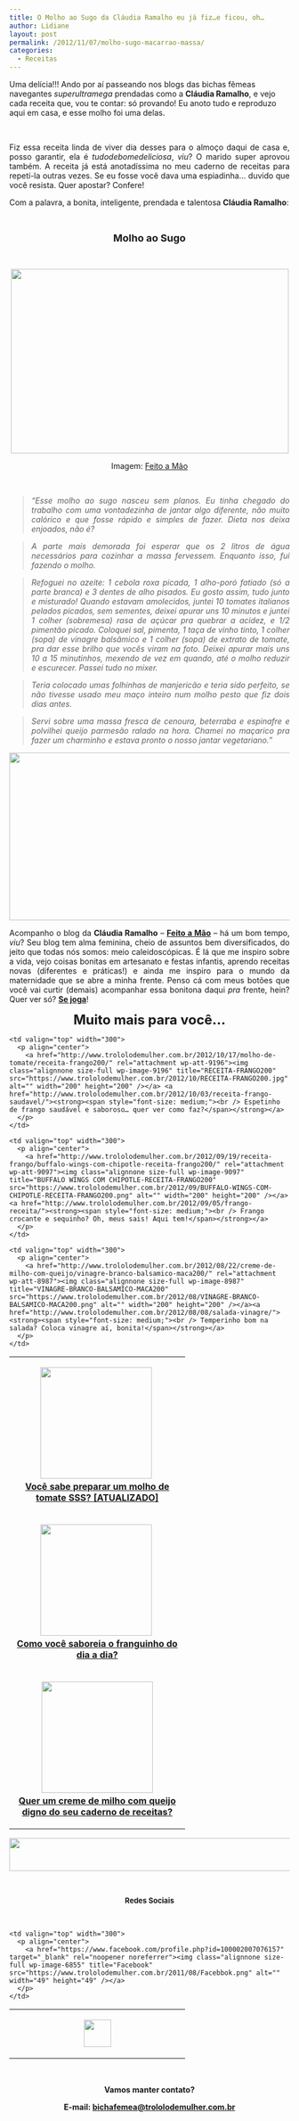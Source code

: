 ```yaml
---
title: O Molho ao Sugo da Cláudia Ramalho eu já fiz…e ficou, oh…
author: Lidiane
layout: post
permalink: /2012/11/07/molho-sugo-macarrao-massa/
categories:
  - Receitas
---
```

Uma delícia!!! Ando por aí passeando nos blogs das bichas fêmeas navegantes _superultramega_ prendadas como a **Cláudia Ramalho**, e vejo cada receita que, vou te contar: só provando! Eu anoto tudo e reproduzo aqui em casa, e esse molho foi uma delas.

&nbsp;

<p align="justify">
  Fiz essa receita linda de viver dia desses para o almoço daqui de casa e, posso garantir, ela é <em>tudodebomedeliciosa</em>, <em>viu</em>? O marido super aprovou também. A receita já está anotadíssima no meu caderno de receitas para repetí-la outras vezes. Se eu fosse você dava uma espiadinha… duvido que você resista. Quer apostar? Confere!
</p>

<!--more-->

<p align="justify">
  Com a palavra, a bonita, inteligente, prendada e talentosa <strong>Cláudia Ramalho</strong>:
</p>

&nbsp;

<p align="center">
  <strong><span style="font-size: large;">Molho ao Sugo</span></strong>
</p>

&nbsp;

<p align="center">
  <a href="http://www.trololodemulher.com.br/?attachment_id=9298" rel="attachment wp-att-9298"><img class="alignnone size-full wp-image-9298" title="RECEITA-MACARRÃO-MASSA-MOLHO-SUGO" src="https://www.trololodemulher.com.br/2012/10/RECEITA-MACARRÃO-MASSA-MOLHO-SUGO.png" alt="" width="499" height="331" /></a>
</p>

<p align="center">
  Imagem: <a href="http://www.blogfeitoamao.com/" target="_blank" rel="noopener noreferrer">Feito a Mão</a>
</p>

&nbsp;

> <p align="justify">
>   <em>“Esse molho ao sugo nasceu sem planos. Eu tinha chegado do trabalho com uma vontadezinha de jantar algo diferente, não muito calórico e que fosse rápido e simples de fazer. Dieta nos deixa enjoados, não é?</em>
> </p>

> <p align="justify">
>   <em>A parte mais demorada foi esperar que os 2 litros de água necessários para cozinhar a massa fervessem. Enquanto isso, fui fazendo o molho. </em>
> </p>

> <p align="justify">
>   <em>Refoguei no azeite: 1 cebola roxa picada, 1 alho-poró fatiado (só a parte branca) e 3 dentes de alho pisados. Eu gosto assim, tudo junto e misturado! </em><em>Quando estavam amolecidos, juntei 10 tomates italianos pelados picados, sem sementes, deixei apurar uns 10 minutos e juntei 1 colher (sobremesa) rasa de açúcar pra quebrar a acidez, e 1/2 pimentão picado. Coloquei sal, pimenta, 1 taça de vinho tinto, 1 colher (sopa) de vinagre balsâmico e 1 colher (sopa) de extrato de tomate, pra dar esse brilho que vocês viram na foto. Deixei apurar mais uns 10 a 15 minutinhos, mexendo de vez em quando, até o molho reduzir e escurecer. Passei tudo no mixer. </em>
> </p>

> <p align="justify">
>   <em>Teria colocado umas folhinhas de manjericão e teria sido perfeito, se não tivesse usado meu maço inteiro num molho pesto que fiz dois dias antes. </em>
> </p>

> <p align="justify">
>   <em>Servi sobre uma massa fresca de cenoura, beterraba e espinafre e polvilhei queijo parmesão ralado na hora. Chamei no maçarico pra fazer um charminho e estava pronto o nosso jantar vegetariano.”</em>
> </p>

<p align="center">
  <a href="http://www.trololodemulher.com.br/?attachment_id=9297" rel="attachment wp-att-9297"><img class="alignnone size-full wp-image-9297" title="CLAUDIA RAMALHO" src="https://www.trololodemulher.com.br/2012/10/CLAUDIA-RAMALHO.png" alt="" width="537" height="301" /></a>
</p>

<p align="justify">
  Acompanho o blog da <strong>Cláudia Ramalho</strong> – <strong><a href="http://www.blogfeitoamao.com/" target="_blank" rel="noopener noreferrer">Feito a Mão</a></strong> – há um bom tempo, <em>viu</em>? Seu blog tem alma feminina, cheio de assuntos bem diversificados, do jeito que todas nós somos: meio caleidoscópicas. É lá que me inspiro sobre a vida, vejo coisas bonitas em artesanato e festas infantis, aprendo receitas novas (diferentes e práticas!) e ainda me inspiro para o mundo da maternidade que se abre a minha frente. Penso cá com meus botões que você vai curtir (demais) acompanhar essa bonitona daqui <em>pra </em>frente, hein? Quer ver só? <strong><a href="http://www.blogfeitoamao.com/" target="_blank" rel="noopener noreferrer">Se joga</a></strong>!
</p>

<p align="center">
  <strong><span style="font-size: x-large;">Muito mais para você…</span></strong>
</p>

<table width="600" border="0" cellspacing="0" cellpadding="2">
  <tr>
    <td valign="top" width="300">
      <p align="center">
        <a href="http://www.trololodemulher.com.br/casaedecoracao/receita-molho-tomate2200/" rel="attachment wp-att-9249"><img class="alignnone size-full wp-image-9249" title="RECEITA-MOLHO-TOMATE[2]200" src="https://www.trololodemulher.com.br/2012/10/RECEITA-MOLHO-TOMATE2200.jpg" alt="" width="200" height="200" /></a> <a href="http://www.trololodemulher.com.br/2012/10/17/molho-de-tomate/"><strong><span style="font-size: medium;"><br /> Você sabe preparar um molho de tomate SSS? [ATUALIZADO]</span></strong></a>
      </p>
    </td>
    
    <td valign="top" width="300">
      <p align="center">
        <a href="http://www.trololodemulher.com.br/2012/10/17/molho-de-tomate/receita-frango200/" rel="attachment wp-att-9196"><img class="alignnone size-full wp-image-9196" title="RECEITA-FRANGO200" src="https://www.trololodemulher.com.br/2012/10/RECEITA-FRANGO200.jpg" alt="" width="200" height="200" /></a> <a href="http://www.trololodemulher.com.br/2012/10/03/receita-frango-saudavel/"><strong><span style="font-size: medium;"><br /> Espetinho de frango saudável e saboroso… quer ver como faz?</span></strong></a>
      </p>
    </td>
  </tr>
  
  <tr>
    <td valign="top" width="300">
      <p align="center">
        <a href="http://www.trololodemulher.com.br/casaedecoracao/samsung-4/" rel="attachment wp-att-9142"><img class="alignnone size-full wp-image-9142" title="RECEITA-FRANGO[4]200" src="https://www.trololodemulher.com.br/2012/09/RECEITA-FRANGO4200.jpg" alt="" width="200" height="200" /></a> <a href="http://www.trololodemulher.com.br/2012/09/19/receita-frango/"><strong><span style="font-size: medium;"><br /> Como você saboreia o franguinho do dia a dia?</span></strong></a>
      </p>
    </td>
    
    <td valign="top" width="300">
      <p align="center">
        <a href="http://www.trololodemulher.com.br/2012/09/19/receita-frango/buffalo-wings-com-chipotle-receita-frango200/" rel="attachment wp-att-9097"><img class="alignnone size-full wp-image-9097" title="BUFFALO WINGS COM CHIPOTLE-RECEITA-FRANGO200" src="https://www.trololodemulher.com.br/2012/09/BUFFALO-WINGS-COM-CHIPOTLE-RECEITA-FRANGO200.png" alt="" width="200" height="200" /></a><a href="http://www.trololodemulher.com.br/2012/09/05/frango-receita/"><strong><span style="font-size: medium;"><br /> Frango crocante e sequinho? Oh, meus sais! Aqui tem!</span></strong></a>
      </p>
    </td>
  </tr>
  
  <tr>
    <td valign="top" width="300">
      <p align="center">
        <a href="http://www.trololodemulher.com.br/casaedecoracao/creme-de-milho-com-queijo200/" rel="attachment wp-att-9047"><img class="alignnone size-full wp-image-9047" title="CREME DE MILHO COM QUEIJO200" src="https://www.trololodemulher.com.br/2012/08/CREME-DE-MILHO-COM-QUEIJO200.jpg" alt="" width="200" height="200" /></a><a href="http://www.trololodemulher.com.br/2012/08/22/creme-de-milho-com-queijo/"><strong><span style="font-size: medium;"><br /> Quer um creme de milho com queijo digno do seu caderno de receitas?</span></strong></a>
      </p>
    </td>
    
    <td valign="top" width="300">
      <p align="center">
        <a href="http://www.trololodemulher.com.br/2012/08/22/creme-de-milho-com-queijo/vinagre-branco-balsamico-maca200/" rel="attachment wp-att-8987"><img class="alignnone size-full wp-image-8987" title="VINAGRE-BRANCO-BALSAMICO-MACA200" src="https://www.trololodemulher.com.br/2012/08/VINAGRE-BRANCO-BALSAMICO-MACA200.png" alt="" width="200" height="200" /></a><a href="http://www.trololodemulher.com.br/2012/08/08/salada-vinagre/"><strong><span style="font-size: medium;"><br /> Temperinho bom na salada? Coloca vinagre aí, bonita!</span></strong></a>
      </p>
    </td>
  </tr>
</table>

<p align="center">
  <a href="http://feedburner.google.com/fb/a/mailverify?uri=blogbichafemea&loc=pt_BR" target="_blank" rel="noopener noreferrer"><img class="alignnone size-full wp-image-8451" title="Assine o Bicha Fêmea grátis!" src="https://www.trololodemulher.com.br/2012/01/rodapé.png" alt="" width="600" height="59" /></a>
</p>

&nbsp;

<p align="center">
  <strong><span style="font-size: small;">Redes Sociais</span></strong>
</p>

&nbsp;

<table width="600" border="0" cellspacing="0" cellpadding="2">
  <tr>
    <td valign="top" width="300">
      <p align="center">
        <a href="https://twitter.com/#%21/bichafemea" target="_blank" rel="noopener noreferrer"><img class="alignnone size-full wp-image-6857" title="Twitter" src="https://www.trololodemulher.com.br/2011/08/Twitter.png" alt="" width="49" height="49" /></a>
      </p>
    </td>
    
    <td valign="top" width="300">
      <p align="center">
        <a href="https://www.facebook.com/profile.php?id=100002007076157" target="_blank" rel="noopener noreferrer"><img class="alignnone size-full wp-image-6855" title="Facebook" src="https://www.trololodemulher.com.br/2011/08/Facebbok.png" alt="" width="49" height="49" /></a>
      </p>
    </td>
  </tr>
</table>

&nbsp;

<p align="center">
  <strong>Vamos manter contato?</strong>
</p>

<p align="center">
  <strong>E-mail: <a href="mailto:bichafemea@trololodemulher.com.br">bichafemea@trololodemulher.com.br</a></strong>
</p>